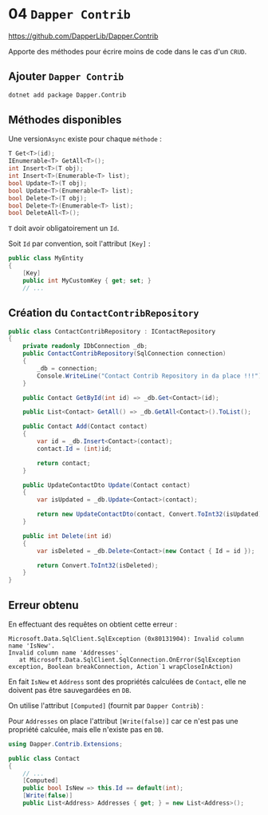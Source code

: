 # 04 `Dapper Contrib`

https://github.com/DapperLib/Dapper.Contrib

Apporte des méthodes pour écrire moins de code dans le cas d'un `CRUD`.



## Ajouter `Dapper Contrib`

```bash
dotnet add package Dapper.Contrib
```



## Méthodes disponibles

Une version`Async` existe pour chaque `méthode` :

```cs
T Get<T>(id);
IEnumerable<T> GetAll<T>();
int Insert<T>(T obj);
int Insert<T>(Enumerable<T> list);
bool Update<T>(T obj);
bool Update<T>(Enumerable<T> list);
bool Delete<T>(T obj);
bool Delete<T>(Enumerable<T> list);
bool DeleteAll<T>();
```

`T` doit avoir obligatoirement un `Id`.

Soit `Id` par convention, soit l'attribut `[Key]` :

```cs
public class MyEntity
{
    [Key]
    public int MyCustomKey { get; set; }
	// ...
```



## Création du `ContactContribRepository`

```cs
public class ContactContribRepository : IContactRepository
{
    private readonly IDbConnection _db;
    public ContactContribRepository(SqlConnection connection)
    {
        _db = connection;
        Console.WriteLine("Contact Contrib Repository in da place !!!");
    }

    public Contact GetById(int id) => _db.Get<Contact>(id);

    public List<Contact> GetAll() => _db.GetAll<Contact>().ToList();

    public Contact Add(Contact contact)
    {
        var id = _db.Insert<Contact>(contact);
        contact.Id = (int)id;

        return contact;
    }

    public UpdateContactDto Update(Contact contact)
    {
        var isUpdated = _db.Update<Contact>(contact);

        return new UpdateContactDto(contact, Convert.ToInt32(isUpdated));
    }

    public int Delete(int id)
    {
        var isDeleted = _db.Delete<Contact>(new Contact { Id = id });

        return Convert.ToInt32(isDeleted);
    }
}
```



## Erreur obtenu

En effectuant des requêtes on obtient cette erreur :

```
Microsoft.Data.SqlClient.SqlException (0x80131904): Invalid column name 'IsNew'.
Invalid column name 'Addresses'.
   at Microsoft.Data.SqlClient.SqlConnection.OnError(SqlException exception, Boolean breakConnection, Action`1 wrapCloseInAction)
```

En fait `IsNew` et `Address` sont des propriétés calculées de `Contact`, elle ne doivent pas être sauvegardées en `DB`.

On utilise l'attribut `[Computed]` (fournit par `Dapper Contrib`) :

Pour `Addresses` on place l'attribut `[Write(false)]` car ce n'est pas une propriété calculée, mais elle n'existe pas en `DB`.

```cs
using Dapper.Contrib.Extensions;

public class Contact
{
    // ...
    [Computed]      
    public bool IsNew => this.Id == default(int);
    [Write(false)]
    public List<Address> Addresses { get; } = new List<Address>();
```

